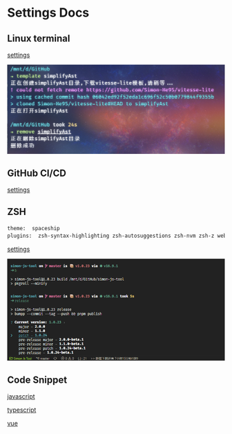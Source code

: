 # Settings Docs

## Linux terminal
[settings](../linux/settings.json)

![ubuntu](/images/terminal.png "ubuntu terminal")


## GitHub CI/CD
[settings](../workflows/ci.yml)

## ZSH
```bash
theme:  spaceship
plugins:  zsh-syntax-highlighting zsh-autosuggestions zsh-nvm zsh-z web-search
```
[settings](../zshrc/.zshrc)

![ZSH](/images/vscode.png)

## Code Snippet
[javascript](../code-snippet/javascript.json)

[typescript](../code-snippet/typescript.json)

[vue](../code-snippet/vue.json)
